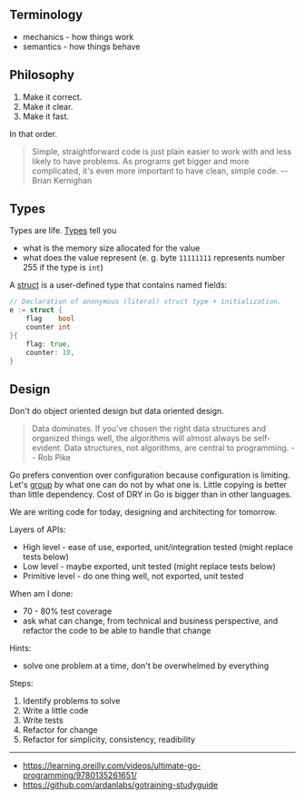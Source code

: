 ## Terminology

* mechanics - how things work
* semantics - how things behave

## Philosophy

1. Make it correct.
2. Make it clear.
3. Make it fast.

In that order.

> Simple, straightforward code is just plain easier to work with and less likely to have problems. As programs get bigger and more complicated, it's even more important to have clean, simple code. -- Brian Kernighan

## Types

Types are life. [Types](https://play.golang.org/p/kEvGf4tni6n) tell you

* what is the memory size allocated for the value
* what does the value represent (e. g. byte `11111111` represents number 255 if the type is `int`)

A [struct](https://play.golang.org/p/jFQMm91N0nQ) is a user-defined type that contains named fields:

```go
// Declaration of anonymous (literal) struct type + initialization.
e := struct {
	flag    bool
	counter int
}{
	flag: true,
	counter: 10,
}
```

## Design

Don't do object oriented design but data oriented design.

> Data dominates. If you've chosen the right data structures and organized things well, the algorithms will almost always be self-evident. Data structures, not algorithms, are central to programming. -- Rob Pike

Go prefers convention over configuration because configuration is limiting. Let's [group](https://github.com/ardanlabs/gotraining-studyguide/blob/master/go/design/grouping_types_2.go) by what one can do not by what one is. Little copying is better than little dependency. Cost of DRY in Go is bigger than in other languages.

We are writing code for today, designing and architecting for tomorrow.

Layers of APIs:

* High level - ease of use, exported, unit/integration tested (might replace tests below)
* Low level - maybe exported, unit tested (might replace tests below)
* Primitive level - do one thing well, not exported, unit tested

When am I done:

* 70 - 80% test coverage
* ask what can change, from technical and business perspective, and refactor the code to be able to handle that change

Hints:

* solve one problem at a time, don't be overwhelmed by everything

Steps:

1. Identify problems to solve
2. Write a little code
3. Write tests
4. Refactor for change
5. Refactor for simplicity, consistency, readibility

---

* https://learning.oreilly.com/videos/ultimate-go-programming/9780135261651/
* https://github.com/ardanlabs/gotraining-studyguide
